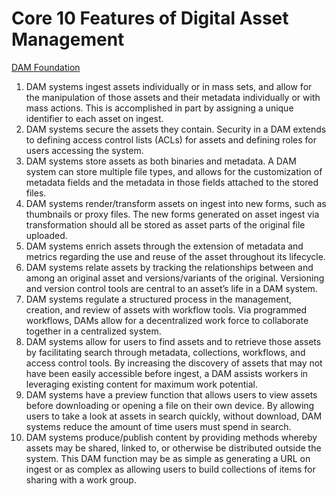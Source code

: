 # Core 10 Features of Digital Asset Management #

[DAM Foundation](http://dammaturitymodel.org/10-core-vendors/)

1. DAM systems ingest assets individually or in mass sets, and allow for the manipulation of those assets and their metadata individually or with mass actions. This is accomplished in part by assigning a unique identifier to each asset on ingest.
1. DAM systems secure the assets they contain. Security in a DAM extends to defining access control lists (ACLs) for assets and defining roles for users accessing the system.
1. DAM systems store assets as both binaries and metadata. A DAM system can store multiple file types, and allows for the customization of metadata fields and the metadata in those fields attached to the stored files.
1. DAM systems render/transform assets on ingest into new forms, such as thumbnails or proxy files. The new forms generated on asset ingest via transformation should all be stored as asset parts of the original file uploaded.
1. DAM systems enrich assets through the extension of metadata and metrics regarding the use and reuse of the asset throughout its lifecycle.
1. DAM systems relate assets by tracking the relationships between and among an original asset and versions/variants of the original. Versioning and version control tools are central to an asset’s life in a DAM system.
1. DAM systems regulate a structured process in the management, creation, and review of assets with workflow tools. Via programmed workflows, DAMs allow for a decentralized work force to collaborate together in a centralized system.
1. DAM systems allow for users to find assets and to retrieve those assets by facilitating search through metadata, collections, workflows, and access control tools. By increasing the discovery of assets that may not have been easily accessible before ingest, a DAM assists workers in leveraging existing content for maximum work potential.
1. DAM systems have a preview function that allows users to view assets before downloading or opening a file on their own device. By allowing users to take a look at assets in search quickly, without download, DAM systems reduce the amount of time users must spend in search.
1. DAM systems produce/publish content by providing methods whereby assets may be shared, linked to, or otherwise be distributed outside the system. This DAM function may be as simple as generating a URL on ingest or as complex as allowing users to build collections of items for sharing with a work group.
